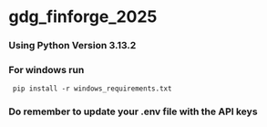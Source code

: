 # gdg_finforge_2025

### Using Python Version 3.13.2

### For windows run
` pip install -r windows_requirements.txt`

### Do remember to update your .env file with the API keys
